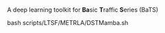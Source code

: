 A deep learning toolkit for **Ba**sic **T**raffic **S**eries (BaTS)

bash scripts/LTSF/METRLA/DSTMamba.sh